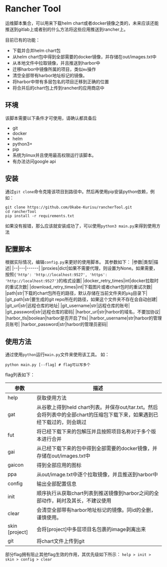 # Rancher Tool
运维脚本集合，可以用来下载helm chart或者docker镜像之类的，未来应该还能推送到gitlab上或者别的什么方法将这些应用推送到rancher上。

目前已有的功能：
- 下载并合并helm chart包
- 从helm chart包中得到全部需要的docker镜像，并存储在out/images.txt中
- 从本地文件中拉取镜像，并且推送到harbor中
- 迁移harbor中镜像所属的项目，类似`mv`操作
- 清空全部带有harbor地址标记的镜像。
- 将harbor中带有多层包名的项目迁移到正确的位置
- 将合并后的chart包上传到rancher的应用商店中
  
## 环境
该脚本需要以下条件才可使用，请确认都具备后

- git
- docker
- helm
- python3+
- pip
- 系统为linux并且使用最高权限运行该脚本。
- 有办法访问google api

## 安装
通过`git clone`命令克隆该项目到路径中。然后再使用pip安装python依赖，例如：
```
git clone https://github.com/Okabe-Kurisu/rancherTool.git
cd rancherTool
pip install -r requirements.txt
```
如果没有报错，那么应该就安装成功了，可以使用`python3 main.py`来得到使用方法

## 配置脚本
根据实际情况，编辑`config.py`来更好的使用脚本。
其参数如下：
|参数|类型|描述|
|--|---|------|
|proxies|dict|如果不需要代理，则设置为None。如果需要，按照`{'http': 'http://localhost:9527', 'https': 'http://localhost:9527'}`的格式设置|
|docker_retry_times|int|docker拉取时的重试次数|
|download_retry_times|int|下载图片或者chart包时的重试次数|
|path|str|下载的chart包所在的路径，默认存储在当前文件夹的`pkg`目录下|
|git_path|str|要生成的git repo所在的路径，如果这个文件夹不存在会自动创建|
|git_url|str|远程仓库的地址|
|git_username|str|远程仓库的账号|
|git_password|str|远程仓库的密码|
|harbor_url|str|harbor的域名，不要加协议|
|harbor_tls|boolean|harbor是否开启了tls|
|harbor_username|str|harbor的管理员账号|
|harbor_password|str|harbor的管理员密码|



## 使用方法
通过使用`python`运行`main.py`文件来使用该工具。
如：
``` shell
python main.py [--flag] # flag可以写多个
```
flag列表如下：

|参数|描述|
|----|----|
|help|获取使用方法|
|gat|从谷歌上得到held chart列表。并保存out/tar.txt。然后会将列表中的全部chart的压缩包下载下来，如果遇到已经下载过的，则会跳过|
|fut|将已经下载下来的包解压并且按照项目名称对于多个版本进行合并|
|gai|从已经下载下来的包中得到全部需要的docker镜像，并存储在out/images.txt中|
|gaicon|得到全部应用的图标|
|ppa|从out/image.txt中逐个拉取镜像，并且推送到harbor中|
|config|输出全部配置信息|
|init|顺序执行从获取chart列表到推送镜像到harbor之间的全部动作，耗时及其长，不建议使用|
|clear|会清空全部带有harbor地址标记的镜像。同id的全删，谨慎使用。|
|skin [project]|会将[project]中多层项目名包裹的image剥离出来|
|git|将chart文件上传到git|

部分flag拥有阻止其他flag生效的作用，其优先级如下所示：
```help > init > skin > config > clear```

